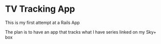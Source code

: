 # TV Tracking App #

This is my first attempt at a Rails App

The plan is to have an app that tracks what I have series linked on my Sky+ box
